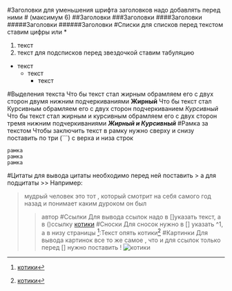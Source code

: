 #Заголовки
для уменьшения шрифта заголовков надо добавлять перед ними # (максимум 6)
##Заголовки
###Заголовки
####Заголовки
#####Заголовки
######Заголовки
#Списки
для списков перед текстом ставим цифры или *
1. текст
2. текст
для подсписков перед звездочкой ставим табуляцию
* текст
    * текст
        * текст

#Выделения текста
Что бы текст стал жирным обрамляем его с двух сторон двумя нижним подчеркиваниями
__Жирный__
Что бы текст стал Курсивным обрамляем его с двух сторон подчеркиванием
_Курсивный_
Что бы текст стал жирным и курсивным обрамляем его с двух сторон тремя нижним подчеркиваниями
___Жирный и Курсивный___
#Рамка за текстом
Чтобы заключить текст в рамку нужно сверху и снизу поставить по три (```) c верха и низа строк
```
рамка
рамка
рамка
```
#Цитаты
для вывода цитаты необходимо перед ней поставить > а для подцитаты >> Например:
>мудрый человек это тот , который смотрит на себя самого год назад и понимает каким дуроком он был
>>автор
#Ссылки
Для вывода ссылок надо в []указать текст, а в ()ссылку
[котики](https://www.youtube.com/watch?v=eGuP03kvxGY)
#Сноски
Для сносок нужно в [] указать ^1, а в низу страницы [^1 ]:Текст
опять котики[^1]
#Картинки
Для вывода картинок все то же самое , что и для ссылок только перед [] нужно поставить !
![котики](26e75d16fdf1b3a9d49f0fcf91382a9d.webp)
[^1]:[котики](https://www.youtube.com/watch?v=eGuP03kvxGY)